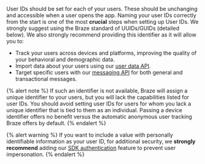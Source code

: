 User IDs should be set for each of your users. These should be unchanging and accessible when a user opens the app. Naming your user IDs correctly from the start is one of the most **crucial** steps when setting up User IDs. We strongly suggest using the Braze standard of UUIDs/GUIDs (detailed below). We also strongly recommend providing this identifier as it will allow you to:

- Track your users across devices and platforms, improving the quality of your behavioral and demographic data.
- Import data about your users using our [user data API][1].
- Target specific users with our [messaging API][2] for both general and transactional messages.

{% alert note %}
If such an identifier is not available, Braze will assign a unique identifier to your users, but you will lack the capabilities listed for user IDs. You should avoid setting user IDs for users for whom you lack a unique identifier that is tied to them as an individual. Passing a device identifier offers no benefit versus the automatic anonymous user tracking Braze offers by default.
{% endalert %}

{% alert warning %}
If you want to include a value with personally identifiable information as your user ID, for additional security, we **strongly recommend** adding our [SDK authentication]({{site.baseurl}}/developer_guide/platform_wide/sdk_authentication/) feature to prevent user impersonation.
{% endalert %}

[1]: {{site.baseurl}}/developer_guide/rest_api/user_data/#user-data
[2]: {{site.baseurl}}/api/endpoints/messaging/
